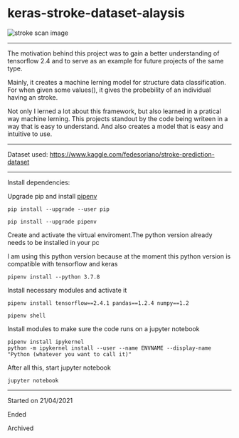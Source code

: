 # keras-stroke-dataset-alaysis

![stroke scan image](https://images.unsplash.com/photo-1559757175-5700dde675bc?ixid=MnwxMjA3fDB8MHxwaG90by1wYWdlfHx8fGVufDB8fHx8&ixlib=rb-1.2.1&auto=format&fit=crop&w=1189&q=80)

-----

The motivation behind this project was to gain a better understanding of tensorflow 2.4 and to serve as an example for future projects of the same type. 

Mainly, it creates a machine lerning model for structure data classification. For when given some values(), it gives the probebility of an individual having an stroke.

Not only I lerned a lot about this framework, but also learned in a pratical way machine lerning. This projects standout by the code being writeen in a way that is easy to understand. And also creates a model that is easy and intuitive to use. 

-----

Dataset used: https://www.kaggle.com/fedesoriano/stroke-prediction-dataset

-----

Install dependencies:

Upgrade pip and install [pipenv](https://pipenv.pypa.io/en/latest/)

```
pip install --upgrade --user pip

pip install --upgrade pipenv
```

Create and activate the virtual enviroment.The python version already needs to be installed in your pc

I am using this python version because at the moment this python version is  compatible with tensorflow and keras

```
pipenv install --python 3.7.8
```

Install necessary modules and activate it

```
pipenv install tensorflow==2.4.1 pandas==1.2.4 numpy==1.2

pipenv shell
```

Install modules to make sure the code runs on a jupyter notebook

```
pipenv install ipykernel
python -m ipykernel install --user --name ENVNAME --display-name "Python (whatever you want to call it)"
```
After all this, start jupyter notebook

```
jupyter notebook
```

-----

Started on 21/04/2021

Ended 

Archived
